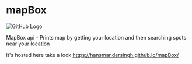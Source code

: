 # mapBox

![GitHub Logo](https://miro.medium.com/max/3000/1*aSpzG5laLqjRZGgxaj8YCg.jpeg)

MapBox api - Prints map by getting your location and then searching spots near your location

It's hosted here take a look https://hansmandersingh.github.io/mapBox/ 

